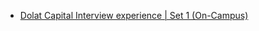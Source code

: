  - [Dolat Capital Interview experience | Set 1 (On-Campus)](https://www.geeksforgeeks.org/dolat-capital-interview-experience-set-1-on-campus/)